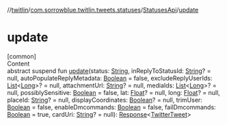 //[twitlin](../../index.md)/[com.sorrowblue.twitlin.tweets.statuses](../index.md)/[StatusesApi](index.md)/[update](update.md)



# update  
[common]  
Content  
abstract suspend fun [update](update.md)(status: [String](https://kotlinlang.org/api/latest/jvm/stdlib/kotlin/-string/index.html), inReplyToStatusId: [String](https://kotlinlang.org/api/latest/jvm/stdlib/kotlin/-string/index.html)? = null, autoPopulateReplyMetadata: [Boolean](https://kotlinlang.org/api/latest/jvm/stdlib/kotlin/-boolean/index.html) = false, excludeReplyUserIds: [List](https://kotlinlang.org/api/latest/jvm/stdlib/kotlin.collections/-list/index.html)<[Long](https://kotlinlang.org/api/latest/jvm/stdlib/kotlin/-long/index.html)>? = null, attachmentUrl: [String](https://kotlinlang.org/api/latest/jvm/stdlib/kotlin/-string/index.html)? = null, mediaIds: [List](https://kotlinlang.org/api/latest/jvm/stdlib/kotlin.collections/-list/index.html)<[Long](https://kotlinlang.org/api/latest/jvm/stdlib/kotlin/-long/index.html)>? = null, possiblySensitive: [Boolean](https://kotlinlang.org/api/latest/jvm/stdlib/kotlin/-boolean/index.html) = false, lat: [Float](https://kotlinlang.org/api/latest/jvm/stdlib/kotlin/-float/index.html)? = null, long: [Float](https://kotlinlang.org/api/latest/jvm/stdlib/kotlin/-float/index.html)? = null, placeId: [String](https://kotlinlang.org/api/latest/jvm/stdlib/kotlin/-string/index.html)? = null, displayCoordinates: [Boolean](https://kotlinlang.org/api/latest/jvm/stdlib/kotlin/-boolean/index.html)? = null, trimUser: [Boolean](https://kotlinlang.org/api/latest/jvm/stdlib/kotlin/-boolean/index.html) = false, enableDmcommands: [Boolean](https://kotlinlang.org/api/latest/jvm/stdlib/kotlin/-boolean/index.html) = false, failDmcommands: [Boolean](https://kotlinlang.org/api/latest/jvm/stdlib/kotlin/-boolean/index.html) = true, cardUri: [String](https://kotlinlang.org/api/latest/jvm/stdlib/kotlin/-string/index.html)? = null): [Response](../../com.sorrowblue.twitlin.client/-response/index.md)<[TwitterTweet](../../com.sorrowblue.twitlin.objects/-twitter-tweet/index.md)>  



